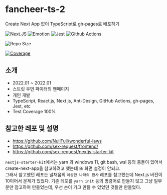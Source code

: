 # fancheer-ts-2

Create Next App 없이 TypeScript로 gh-pages로 배포하기

![Next.JS](https://img.shields.io/badge/next.js-TypeScript-007ACC?style=for-the-badge&logo=nextdotjs&logoColor=white)
![Emotion](https://img.shields.io/badge/👩‍🎤_Emotion-CC6699?style=for-the-badge&logo=emotion&logoColor=white)
![Jest](https://img.shields.io/badge/Jest-C21325?style=for-the-badge&logo=jest&logoColor=white)
![Github Actions](https://img.shields.io/badge/GitHub_Actions-2088FF?style=for-the-badge&logo=github-actions&logoColor=white)

![Repo Size](https://img.shields.io/github/repo-size/koremp/fancheer-ts-2)

[![Coverage](https://github.com/koremp/fancheer-ts-2/actions/workflows/coverage.yaml/badge.svg)](https://github.com/koremp/fancheer-ts-2/actions/workflows/coverage.yaml)

## 소개

* 2022.01 ~ 2022.01
* 스트릿 우먼 파이터의 팬페이지
* 개인 개발
* TypeScript, React.js, Next.js, Ant-Design, GitHub Actions, gh-pages, Jest, etc
* Test Coverage 100%

## 참고한 레포 및 설명

* https://github.com/NullFull/wonderful-laws
* https://github.com/sex-request/frontend/
* https://github.com/sex-request/nextjs-starter-kit

`nextjs-starter-kit`에서는 yarn 과 windows 11, git bash, wsl 등의 충돌이 있어서 create-next-app을 참고하려고 했는데 또 화면 설정이 안되고. <br>
그래서 참고했던 레포는 널채움의 `이상한 나라의 판사` 레포를 참고했는데 Next.js 버전이 10이어서 문제가 있었다.
기존 레포를 `yarn init` 등의 명령어로 만들지 않고 그냥 일부분만 참고하여 만들었는데, 우선 손이 가고 만들 수 있었던 것들만 만들었다. 
